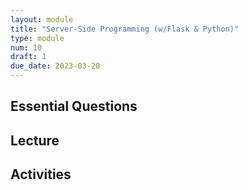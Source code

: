 ```yaml
---
layout: module
title: "Server-Side Programming (w/Flask & Python)"
type: module
num: 10
draft: 1
due_date: 2023-03-20
---
```



## Essential Questions

## Lecture

## Activities